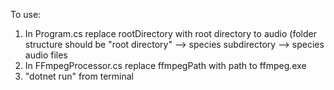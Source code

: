 To use:

1. In Program.cs replace rootDirectory with root directory to audio (folder structure should be "root directory" --> species subdirectory --> species audio files
2. In FFmpegProcessor.cs replace ffmpegPath with path to ffmpeg.exe
3. "dotnet run" from terminal
